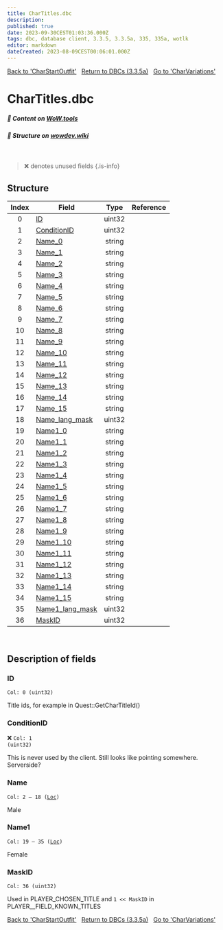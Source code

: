 ```yaml
---
title: CharTitles.dbc
description:
published: true
date: 2023-09-30CEST01:03:36.000Z
tags: dbc, database client, 3.3.5, 3.3.5a, 335, 335a, wotlk
editor: markdown
dateCreated: 2023-08-09CEST00:06:01.000Z
---
```

<a href="https://trinitycore.info/files/DBC/335/charstartoutfit" class="mt-5 v-btn v-btn--depressed v-btn--flat v-btn--outlined theme--light v-size--default darkblue--text text--lighten-3"><span class="v-btn__content"><i aria-hidden="true" class="v-icon notranslate v-icon--left mdi mdi-arrow-left theme--light"></i><span>Back to 'CharStartOutfit'</span></span></a>&nbsp;&nbsp;&nbsp;<a href="https://trinitycore.info/files/DBC/335/home" class="mt-5 v-btn v-btn--depressed v-btn--flat v-btn--outlined theme--light v-size--default darkblue--text text--lighten-3"><span class="v-btn__content"><i aria-hidden="true" class="v-icon notranslate v-icon--left mdi mdi-home-outline theme--light"></i><span>Return to DBCs (3.3.5a)</span></span></a>&nbsp;&nbsp;&nbsp;<a href="https://trinitycore.info/files/DBC/335/charvariations" class="mt-5 v-btn v-btn--depressed v-btn--flat v-btn--outlined theme--light v-size--default darkblue--text text--lighten-3"><span class="v-btn__content"><span>Go to 'CharVariations'</span><i aria-hidden="true" class="v-icon notranslate v-icon--right mdi mdi-arrow-right theme--light"></i></span></a>

# CharTitles.dbc
##### :open_book: Content on [WoW.tools](https://wow.tools/dbc/?dbc=chartitles&build=3.3.5.12340)
##### :pencil: Structure on [wowdev.wiki](https://wowdev.wiki/DB/CharTitles)
&nbsp;

> :x: denotes unused fields
{.is-info}


## Structure

| Index | Field | Type | Reference |
| :---: | --- | :---: | --- |
| 0 | [ID](#id) | uint32 |  |
| 1 | [ConditionID](#conditionid) | uint32 |  |
| 2 | [Name_0](#name) | string |  |
| 3 | [Name_1](#name) | string |  |
| 4 | [Name_2](#name) | string |  |
| 5 | [Name_3](#name) | string |  |
| 6 | [Name_4](#name) | string |  |
| 7 | [Name_5](#name) | string |  |
| 8 | [Name_6](#name) | string |  |
| 9 | [Name_7](#name) | string |  |
| 10 | [Name_8](#name) | string |  |
| 11 | [Name_9](#name) | string |  |
| 12 | [Name_10](#name) | string |  |
| 13 | [Name_11](#name) | string |  |
| 14 | [Name_12](#name) | string |  |
| 15 | [Name_13](#name) | string |  |
| 16 | [Name_14](#name) | string |  |
| 17 | [Name_15](#name) | string |  |
| 18 | [Name_lang_mask](#name) | uint32 |  |
| 19 | [Name1_0](#name1) | string |  |
| 20 | [Name1_1](#name1) | string |  |
| 21 | [Name1_2](#name1) | string |  |
| 22 | [Name1_3](#name1) | string |  |
| 23 | [Name1_4](#name1) | string |  |
| 24 | [Name1_5](#name1) | string |  |
| 25 | [Name1_6](#name1) | string |  |
| 26 | [Name1_7](#name1) | string |  |
| 27 | [Name1_8](#name1) | string |  |
| 28 | [Name1_9](#name1) | string |  |
| 29 | [Name1_10](#name1) | string |  |
| 30 | [Name1_11](#name1) | string |  |
| 31 | [Name1_12](#name1) | string |  |
| 32 | [Name1_13](#name1) | string |  |
| 33 | [Name1_14](#name1) | string |  |
| 34 | [Name1_15](#name1) | string |  |
| 35 | [Name1_lang_mask](#name1) | uint32 |  |
| 36 | [MaskID](#maskid) | uint32 |  |
&nbsp;
## Description of fields

### ID
<code>Col: 0 (uint32)</code>

Title ids, for example in Quest::GetCharTitleId()
&nbsp;

### ConditionID
:x: <code>Col: 1 (uint32)</code>

This is never used by the client. Still looks like pointing somewhere. Serverside?
&nbsp;

### Name
<code>Col: 2 &ndash; 18 ([Loc](/how-to/localization))</code>

Male
&nbsp;

### Name1
<code>Col: 19 &ndash; 35 ([Loc](/how-to/localization))</code>

Female
&nbsp;

### MaskID
<code>Col: 36 (uint32)</code>

Used in PLAYER_CHOSEN_TITLE and `1 << MaskID` in PLAYER__FIELD_KNOWN_TITLES
&nbsp;

<a href="https://trinitycore.info/files/DBC/335/charstartoutfit" class="mt-5 v-btn v-btn--depressed v-btn--flat v-btn--outlined theme--light v-size--default darkblue--text text--lighten-3"><span class="v-btn__content"><i aria-hidden="true" class="v-icon notranslate v-icon--left mdi mdi-arrow-left theme--light"></i><span>Back to 'CharStartOutfit'</span></span></a>&nbsp;&nbsp;&nbsp;<a href="https://trinitycore.info/files/DBC/335/home" class="mt-5 v-btn v-btn--depressed v-btn--flat v-btn--outlined theme--light v-size--default darkblue--text text--lighten-3"><span class="v-btn__content"><i aria-hidden="true" class="v-icon notranslate v-icon--left mdi mdi-home-outline theme--light"></i><span>Return to DBCs (3.3.5a)</span></span></a>&nbsp;&nbsp;&nbsp;<a href="https://trinitycore.info/files/DBC/335/charvariations" class="mt-5 v-btn v-btn--depressed v-btn--flat v-btn--outlined theme--light v-size--default darkblue--text text--lighten-3"><span class="v-btn__content"><span>Go to 'CharVariations'</span><i aria-hidden="true" class="v-icon notranslate v-icon--right mdi mdi-arrow-right theme--light"></i></span></a>

